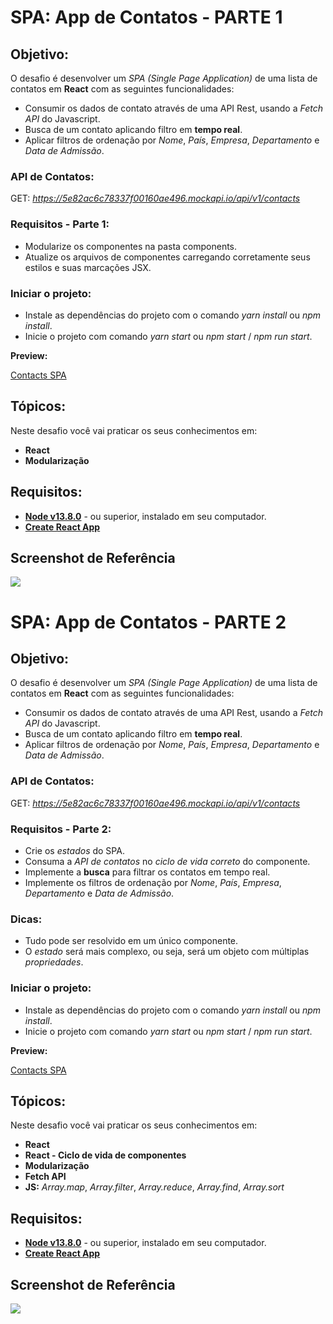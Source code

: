 # SPA: App de Contatos - PARTE 1

## Objetivo:

O desafio é desenvolver um _SPA (Single Page Application)_ de uma lista de contatos em **React** com as seguintes funcionalidades:

- Consumir os dados de contato através de uma API Rest, usando a _Fetch API_ do Javascript.
- Busca de um contato aplicando filtro em **tempo real**.
- Aplicar filtros de ordenação por _Nome_, _País_, _Empresa_, _Departamento_ e _Data de Admissão_.

### API de Contatos:

GET: _https://5e82ac6c78337f00160ae496.mockapi.io/api/v1/contacts_

### Requisitos - Parte 1:

- Modularize os componentes na pasta components.
- Atualize os arquivos de componentes carregando corretamente seus estilos e suas marcações JSX.

### Iniciar o projeto:

- Instale as dependências do projeto com o comando _yarn install_ ou _npm install_.
- Inicie o projeto com comando _yarn start_ ou _npm start_ / _npm run start_.

**Preview:**

[Contacts SPA](https://vimeo.com/414861574/cb0d443103)

## Tópicos:

Neste desafio você vai praticar os seus conhecimentos em:

- **React**
- **Modularização**

## Requisitos:

- **[Node v13.8.0](https://nodejs.org/en/)** - ou superior, instalado em seu computador.
- **[Create React App](https://github.com/facebook/create-react-app)**

## Screenshot de Referência

![](https://codenation-challenges.s3-us-west-1.amazonaws.com/react-14/screenshot.png)

# SPA: App de Contatos - PARTE 2

## Objetivo:

O desafio é desenvolver um _SPA (Single Page Application)_ de uma lista de contatos em **React** com as seguintes funcionalidades:

- Consumir os dados de contato através de uma API Rest, usando a _Fetch API_ do Javascript.
- Busca de um contato aplicando filtro em **tempo real**.
- Aplicar filtros de ordenação por _Nome_, _País_, _Empresa_, _Departamento_ e _Data de Admissão_.

### API de Contatos:

GET: _https://5e82ac6c78337f00160ae496.mockapi.io/api/v1/contacts_

### Requisitos - Parte 2:

- Crie os _estados_ do SPA.
- Consuma a _API de contatos_ no _ciclo de vida correto_ do componente.
- Implemente a **busca** para filtrar os contatos em tempo real.
- Implemente os filtros de ordenação por _Nome_, _País_, _Empresa_, _Departamento_ e _Data de Admissão_.

### Dicas:

- Tudo pode ser resolvido em um único componente.
- O _estado_ será mais complexo, ou seja, será um objeto com múltiplas _propriedades_.

### Iniciar o projeto:

- Instale as dependências do projeto com o comando _yarn install_ ou _npm install_.
- Inicie o projeto com comando _yarn start_ ou _npm start_ / _npm run start_.

**Preview:**

[Contacts SPA](https://vimeo.com/414869096/55f4293a68)

## Tópicos:

Neste desafio você vai praticar os seus conhecimentos em:

- **React**
- **React - Ciclo de vida de componentes**
- **Modularização**
- **Fetch API**
- **JS:** _Array.map_, _Array.filter_, _Array.reduce_, _Array.find_, _Array.sort_

## Requisitos:

- **[Node v13.8.0](https://nodejs.org/en/)** - ou superior, instalado em seu computador.
- **[Create React App](https://github.com/facebook/create-react-app)**

## Screenshot de Referência

![](https://codenation-challenges.s3-us-west-1.amazonaws.com/react-14/screenshot.png)
